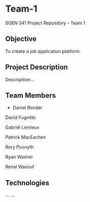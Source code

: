 # Team-1
SOEN 341 Project Repository - Team 1

## Objective

To create a job application platform.

## Project Description

Descripition...

## Team Members

* Daniel Bondar

David Fugnitto

Gabriel Lemieux

Patrick MacEachen

Rory Poonyth

Ryan Washer

Renal Wasouf

## Technologies

...
...
